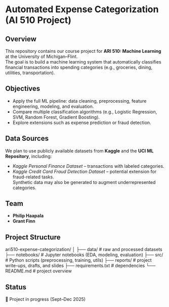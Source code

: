 # Automated Expense Categorization (AI 510 Project)

## Overview
This repository contains our course project for **ARI 510: Machine Learning** at the University of Michigan–Flint.  
The goal is to build a machine learning system that automatically classifies financial transactions into spending categories (e.g., groceries, dining, utilities, transportation).  

## Objectives
- Apply the full ML pipeline: data cleaning, preprocessing, feature engineering, modeling, and evaluation.  
- Compare multiple classification algorithms (e.g., Logistic Regression, SVM, Random Forest, Gradient Boosting).  
- Explore extensions such as expense prediction or fraud detection.  

## Data Sources
We plan to use publicly available datasets from **Kaggle** and the **UCI ML Repository**, including:  
- *Kaggle Personal Finance Dataset* – transactions with labeled categories.  
- *Kaggle Credit Card Fraud Detection Dataset* – potential extension for fraud-related tasks.  
Synthetic data may also be generated to augment underrepresented categories.  

## Team
- **Philip Haapala**  
- **Grant Finn**  

## Project Structure
ari510-expense-categorization/
│
├── data/                 # raw and processed datasets
├── notebooks/            # Jupyter notebooks (EDA, modeling, evaluation)
├── src/                  # Python scripts (preprocessing, training, utils)
├── reports/              # project write-ups, drafts, and slides
├── requirements.txt      # dependencies
└── README.md             # project overview

## Status
🚧 Project in progress (Sept–Dec 2025)  

